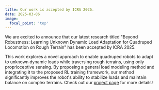```yaml
---
title: Our work is accepted by ICRA 2025.
date: 2025-03-06
image:
  focal_point: 'top'
---
```


We are excited to announce that our latest research titled "Beyond Robustness: Learning Unknown Dynamic Load Adaptation for Quadruped Locomotion on Rough Terrain" has been accepted by ICRA 2025.
<!--more-->

This work explores a novel approach to enable quadruped robots to adapt to unknown dynamic loads while traversing rough terrains, using only proprioceptive sensing. By proposing a general load modeling method and integrating it to the proposed RL training framework, our method significantly improves the robot's ability to stabilize loads and maintain balance on complex terrains. Check out our <a href="https://leixinjonaschang.github.io/leggedloadadapt.github.io/">project page</a> for more details!

